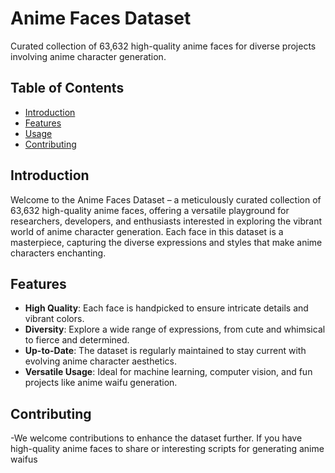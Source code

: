 # Anime Faces Dataset

Curated collection of 63,632 high-quality anime faces for diverse projects involving anime character generation.

## Table of Contents
- [Introduction](#introduction)
- [Features](#features)
- [Usage](#usage)
- [Contributing](#contributing)

## Introduction

Welcome to the Anime Faces Dataset – a meticulously curated collection of 63,632 high-quality anime faces, offering a versatile playground for researchers, developers, and enthusiasts interested in exploring the vibrant world of anime character generation. Each face in this dataset is a masterpiece, capturing the diverse expressions and styles that make anime characters enchanting.

## Features

- **High Quality**: Each face is handpicked to ensure intricate details and vibrant colors.
- **Diversity**: Explore a wide range of expressions, from cute and whimsical to fierce and determined.
- **Up-to-Date**: The dataset is regularly maintained to stay current with evolving anime character aesthetics.
- **Versatile Usage**: Ideal for machine learning, computer vision, and fun projects like anime waifu generation.

## Contributing
-We welcome contributions to enhance the dataset further. If you have high-quality anime faces to share or interesting scripts for generating anime waifus


